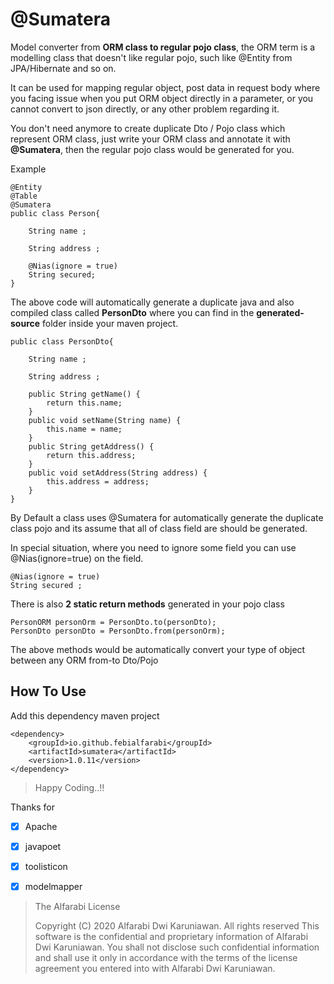 

# @Sumatera

Model converter from **ORM class to regular pojo class**, the ORM term is a modelling class that doesn't like regular pojo, such like @Entity from JPA/Hibernate and so on.

It can be used for mapping regular object, post data in request body where you facing issue when you put ORM object directly in a parameter, or you cannot convert to json directly, or any other problem regarding it.

You don't need anymore to create duplicate Dto / Pojo class which represent ORM class, just write your ORM class and annotate it with **@Sumatera**, then the regular pojo class would be generated for you.

Example

	@Entity
	@Table
	@Sumatera
    public class Person{
    
	    String name ;
	
	    String address ;
	
	    @Nias(ignore = true)
	    String secured;
    }

The above code will automatically generate a duplicate java and also compiled class called **PersonDto** where you can find in the **generated-source** folder inside your maven project.

    public class PersonDto{
	
	    String name ;
	
	    String address ;
	
	    public String getName() {  
		    return this.name;  
	    }
	    public void setName(String name) {  
		    this.name = name;  
	    }
	    public String getAddress() {  
		    return this.address;  
	    }
	    public void setAddress(String address) {  
		    this.address = address;  
	    }
    }

By Default a class uses @Sumatera for automatically generate the duplicate class pojo and its assume that all of class field are should be generated. 

In special situation, where you need to ignore some field you can use @Nias(ignore=true) on the field.

    @Nias(ignore = true)
    String secured ;

There is also **2 static return methods** generated in your pojo class

    PersonORM personOrm = PersonDto.to(personDto);
    PersonDto personDto = PersonDto.from(personOrm);
    
The above methods would be automatically convert your type of object between any ORM from-to Dto/Pojo


## How To Use
Add this dependency maven project

    <dependency>  
	    <groupId>io.github.febialfarabi</groupId>
	    <artifactId>sumatera</artifactId>
	    <version>1.0.11</version>
    </dependency>

> Happy Coding..!!

Thanks for

 - [x] Apache
 - [x] javapoet
 - [x] toolisticon
 - [x] modelmapper

    

> The Alfarabi License
> 
> Copyright (C) 2020 Alfarabi Dwi Karuniawan. All rights reserved This
> software is the confidential and proprietary information of Alfarabi
> Dwi Karuniawan. You shall not disclose such confidential information
> and shall use it only in accordance with the terms of the license
> agreement you entered into with Alfarabi Dwi Karuniawan.
